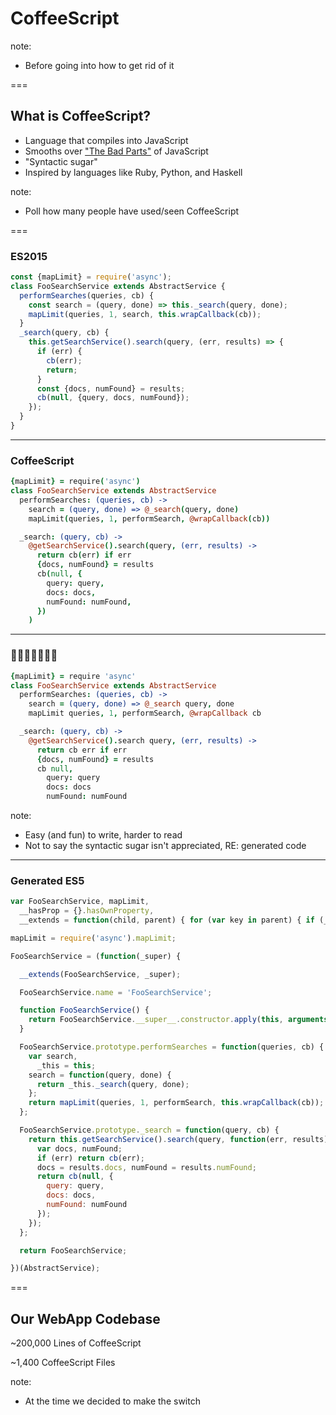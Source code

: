 # CoffeeScript

note:
- Before going into how to get rid of it

===

## What is CoffeeScript?

- Language that compiles into JavaScript
- Smooths over ["The Bad Parts"](https://arcturo.github.io/library/coffeescript/07_the_bad_parts.html) of JavaScript
- "Syntactic sugar"
- Inspired by languages like Ruby, Python, and Haskell

note:
- Poll how many people have used/seen CoffeeScript

===

### ES2015

```javascript
const {mapLimit} = require('async');
class FooSearchService extends AbstractService {
  performSearches(queries, cb) {
    const search = (query, done) => this._search(query, done);
    mapLimit(queries, 1, search, this.wrapCallback(cb));
  }
  _search(query, cb) {
    this.getSearchService().search(query, (err, results) => {
      if (err) {
        cb(err);
        return;
      }
      const {docs, numFound} = results;
      cb(null, {query, docs, numFound});
    });
  }
}
```

---

### CoffeeScript

```coffeescript
{mapLimit} = require('async')
class FooSearchService extends AbstractService
  performSearches: (queries, cb) ->
    search = (query, done) => @_search(query, done)
    mapLimit(queries, 1, performSearch, @wrapCallback(cb))

  _search: (query, cb) ->
    @getSearchService().search(query, (err, results) ->
      return cb(err) if err
      {docs, numFound} = results
      cb(null, {
        query: query,
        docs: docs,
        numFound: numFound,
      })
    )
```

---

<h3 class="horizontal-flip">🍭🍩🍪🍫🍬🌈🤢</h3>

```coffeescript
{mapLimit} = require 'async'
class FooSearchService extends AbstractService
  performSearches: (queries, cb) ->
    search = (query, done) => @_search query, done
    mapLimit queries, 1, performSearch, @wrapCallback cb

  _search: (query, cb) ->
    @getSearchService().search query, (err, results) ->
      return cb err if err
      {docs, numFound} = results
      cb null,
        query: query
        docs: docs
        numFound: numFound
```

note:
- Easy (and fun) to write, harder to read
- Not to say the syntactic sugar isn't appreciated, RE: generated code

---

### Generated ES5

```javascript
var FooSearchService, mapLimit,
  __hasProp = {}.hasOwnProperty,
  __extends = function(child, parent) { for (var key in parent) { if (__hasProp.call(parent, key)) child[key] = parent[key]; } function ctor() { this.constructor = child; } ctor.prototype = parent.prototype; child.prototype = new ctor; child.__super__ = parent.prototype; return child; };

mapLimit = require('async').mapLimit;

FooSearchService = (function(_super) {

  __extends(FooSearchService, _super);

  FooSearchService.name = 'FooSearchService';

  function FooSearchService() {
    return FooSearchService.__super__.constructor.apply(this, arguments);
  }

  FooSearchService.prototype.performSearches = function(queries, cb) {
    var search,
      _this = this;
    search = function(query, done) {
      return _this._search(query, done);
    };
    return mapLimit(queries, 1, performSearch, this.wrapCallback(cb));
  };

  FooSearchService.prototype._search = function(query, cb) {
    return this.getSearchService().search(query, function(err, results) {
      var docs, numFound;
      if (err) return cb(err);
      docs = results.docs, numFound = results.numFound;
      return cb(null, {
        query: query,
        docs: docs,
        numFound: numFound
      });
    });
  };

  return FooSearchService;

})(AbstractService);
```

===

## Our WebApp Codebase

~200,000 Lines of CoffeeScript

~1,400 CoffeeScript Files

note:
- At the time we decided to make the switch
